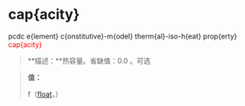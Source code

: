 # cap{acity}
pcdc e{lement} c{onstitutive}-m{odel} therm{al}-iso-h{eat} prop{erty} <span style='color: red;'>cap{acity}</span>
> **描述：**热容量。省缺值：0.0
。可选

> 
> **值：**
> 
> f（[float](数据类型/float/)，）

